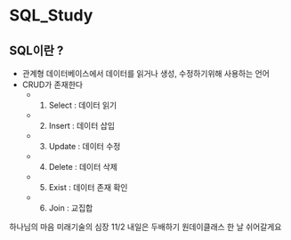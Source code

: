# SQL_Study

## SQL이란 ? 
-  관계형 데이터베이스에서 데이터를 읽거나 생성, 수정하기위해 사용하는 언어 
-  CRUD가 존재한다 
    + 1. Select : 데이터 읽기
    + 2. Insert : 데이터 삽입
    + 3. Update : 데이터 수정
    + 4. Delete : 데이터 삭제
    + 5. Exist : 데이터 존재 확인
    + 6. Join : 교집합 




하나님의 마음 미래기술의 심장 
11/2 내일은 두배하기 
원데이클래스 한  날 쉬어갈게요